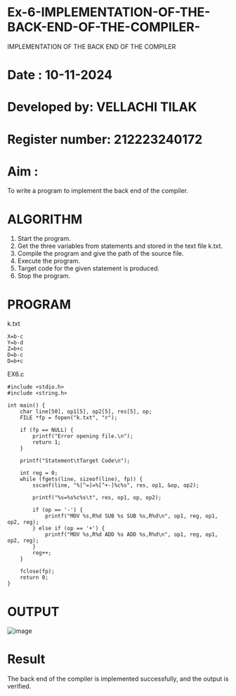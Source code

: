 # Ex-6-IMPLEMENTATION-OF-THE-BACK-END-OF-THE-COMPILER-
IMPLEMENTATION OF THE BACK END OF THE COMPILER 
# Date : 10-11-2024
# Developed by: VELLACHI TILAK
# Register number: 212223240172
# Aim :
To write a program to implement the back end of the compiler.
# ALGORITHM
1. Start the program.
2. Get the three variables from statements and stored in the text file k.txt.
3. Compile the program and give the path of the source file.
4. Execute the program.
5. Target code for the given statement is produced.
6. Stop the program.
# PROGRAM
k.txt
```
X=b-c
Y=b-d
Z=b+c
D=b-c
D=b+c
```
EX6.c
```
#include <stdio.h>
#include <string.h>

int main() {
    char line[50], op1[5], op2[5], res[5], op;
    FILE *fp = fopen("k.txt", "r");
    
    if (fp == NULL) {
        printf("Error opening file.\n");
        return 1;
    }

    printf("Statement\tTarget Code\n");

    int reg = 0;
    while (fgets(line, sizeof(line), fp)) {
        sscanf(line, "%[^=]=%[^+-]%c%s", res, op1, &op, op2);

        printf("%s=%s%c%s\t", res, op1, op, op2);
        
        if (op == '-') {
            printf("MOV %s,R%d SUB %s SUB %s,R%d\n", op1, reg, op1, op2, reg);
        } else if (op == '+') {
            printf("MOV %s,R%d ADD %s ADD %s,R%d\n", op1, reg, op1, op2, reg);
        }
        reg++;
    }
    
    fclose(fp);
    return 0;
}

```
# OUTPUT
![image](https://github.com/user-attachments/assets/713328f8-bbed-447d-bc80-1c29d8fa59ae)

# Result
The back end of the compiler is implemented successfully, and the output is verified.
